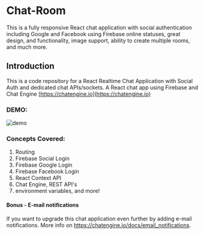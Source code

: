 # Chat-Room
This is a fully responsive React chat application with social authentication including Google and Facebook using Firebase online statuses, great design, and functionality, image support, ability to create multiple rooms, and much more.


## Introduction

This is a code repository for a React Realtime Chat Application with Social Auth and dedicated chat APIs/sockets.
A React chat app using Firebase and Chat Engine [https://chatengine.io](https://chatengine.io)


### DEMO:

![demo](https://user-images.githubusercontent.com/78599887/147604020-a4298542-0a36-4b9d-b3ff-5749212bc648.jpg)

 
### Concepts Covered:

1. Routing
2. Firebase Social Login
3. Firebase Google Login
4. Firebase Facebook Login
5. React Context API
6. Chat Engine, REST API's
7. environment variables, and more!

#### Bonus - E-mail notifications

If you want to upgrade this chat application even further by adding e-mail notifications. More info on https://chatengine.io/docs/email_notifications.
